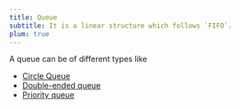 ```yaml
---
title: Queue
subtitle: It is a linear structure which follows `FIFO`.
plum: true
---
```


<SubNav module="structures" />

A queue can be of different types like

* [Circle Queue](/design/circle-queue)
* [Double-ended queue](/design/double-ended-queue)
* [Priority queue](/design/priority-queue)

<!-- <ListQuestions module="structures" tag="queue" /> -->
